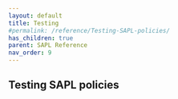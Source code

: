 ```yaml
---
layout: default
title: Testing
#permalink: /reference/Testing-SAPL-policies/
has_children: true
parent: SAPL Reference
nav_order: 9
---
```


## Testing SAPL policies
